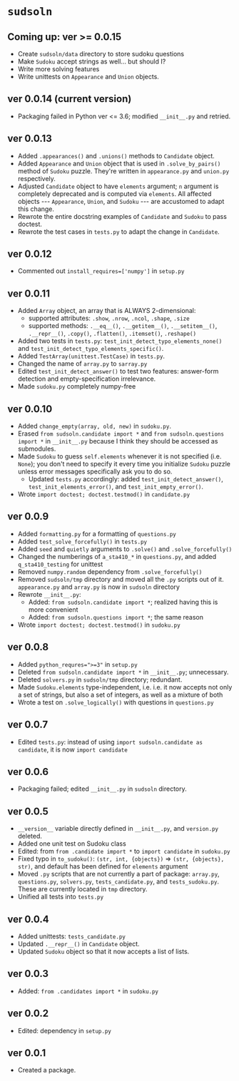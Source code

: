 
# `sudsoln`

## Coming up: ver >= 0.0.15

* Create `sudsoln/data` directory to store sudoku questions
* Make `Sudoku` accept strings as well... but should I?
* Write more solving features
* Write unittests on `Appearance` and `Union` objects.

## ver 0.0.14 (current version)

* Packaging failed in Python ver <= 3.6; modified `__init__.py` and retried.

## ver 0.0.13

* Added `.appearances()` and `.unions()` methods to `Candidate` object.
* Added `Appearance` and `Union` object that is used in `.solve_by_pairs()` method of `Sudoku` puzzle. They're written in `appearance.py` and `union.py` respectively.
* Adjusted `Candidate` object to have `elements` argument; `n` argument is completely deprecated and is computed via `elements`. All affected objects --- `Appearance`, `Union`, and `Sudoku` --- are accustomed to adapt this change.
* Rewrote the entire docstring examples of `Candidate` and `Sudoku` to pass doctest.
* Rewrote the test cases in `tests.py` to adapt the change in `Candidate`.


## ver 0.0.12

* Commented out `install_requires=['numpy']` in `setup.py`

## ver 0.0.11

* Added `Array` object, an array that is ALWAYS 2-dimensional:
	+ supported attributes: `.show`, `.nrow`, `.ncol`, `.shape`, `.size`
	+ supported methods: `.__eq__()`, `.__getitem__()`, `.__setitem__()`, `.__repr__()`, `.copy()`, `.flatten()`, `.itemset()`, `.reshape()`
* Added two tests in `tests.py`: `test_init_detect_typo_elements_none()` and `test_init_detect_typo_elements_specific()`.
* Added `TestArray(unittest.TestCase)` in `tests.py`.
* Changed the name of `array.py` to `sarray.py`
* Edited `test_init_detect_answer()` to test two features: answer-form detection and empty-specification irrelevance.
* Made `sudoku.py` completely numpy-free

## ver 0.0.10

* Added `change_empty(array, old, new)` in `sudoku.py`.
* Erased `from sudsoln.candidate import *` and `from sudsoln.questions import *` in `__init__.py` because I think they should be accessed as submodules.
* Made `Sudoku` to guess `self.elements` whenever it is not specified (i.e. `None`); you don't need to specify it every time you initialize `Sudoku` puzzle unless error messages specifically ask you to do so.
	+ Updated `tests.py` accordingly: added `test_init_detect_answer()`, `test_init_elements_error()`, and `test_init_empty_error()`.
* Wrote `import doctest; doctest.testmod()` in `candidate.py`


## ver 0.0.9

* Added `formatting.py` for a formatting of `questions.py`
* Added `test_solve_forcefully()` in `tests.py`
* Added `seed` and `quietly` arguments to `.solve()` and `.solve_forcefully()`
* Changed the numberings of `a_sta410_*` in `questions.py`, and added `q_sta410_testing` for unittest
* Removed `numpy.random` dependency from `.solve_forcefully()`
* Removed `sudsoln/tmp` directory and moved all the `.py` scripts out of it. `appearance.py` and `array.py` is now in `sudsoln` directory
* Rewrote `__init__.py`:
	+ Added: `from sudsoln.candidate import *`; realized having this is more convenient
	+ Added: `from sudsoln.questions import *`; the same reason
* Wrote `import doctest; doctest.testmod()` in `sudoku.py`


## ver 0.0.8

* Added `python_requres=">=3"` in `setup.py`
* Deleted `from sudsoln.candidate import *` in `__init__.py`; unnecessary. 
* Deleted `solvers.py` in `sudsoln/tmp` directory; redundant.
* Made `Sudoku.elements` type-independent, i.e. i.e. it now accepts not only a set of strings, but also a set of integers, as well as a mixture of both
* Wrote a test on `.solve_logically()` with questions in `questions.py`


## ver 0.0.7

* Edited `tests.py`: instead of using `import sudsoln.candidate as candidate`, it is now `import candidate`


## ver 0.0.6

* Packaging failed; edited `__init__.py` in `sudsoln` directory.


## ver 0.0.5

* `__version__` variable directly defined in `__init__.py`, and `version.py` deleted.
* Added one unit test on Sudoku class
* Edited: from `from .candidate import *` to `import candidate` in `sudoku.py`
* Fixed typo in `to_sudoku()`: `(str, int, {objects})` => `(str, {objects}, str)`, and default has been defined for `elements` argument
* Moved `.py` scripts that are not currently a part of package: `array.py`, `questions.py`, `solvers.py`, `tests_candidate.py`, and `tests_sudoku.py`. These are currently located in `tmp` directory.
* Unified all tests into `tests.py`



## ver 0.0.4

* Added unittests: `tests_candidate.py`
* Updated `.__repr__()` in `Candidate` object.
* Updated `Sudoku` object so that it now accepts a list of lists.

## ver 0.0.3

* Added: `from .candidates import *` in `sudoku.py`


## ver 0.0.2

* Edited: dependency in `setup.py`


## ver 0.0.1

* Created a package.
